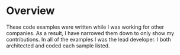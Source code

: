 Overview
=================
These code examples were written while I was working for other companies.  As a result, I have narrowed them down to only show my contributions.  In all of the examples I was the lead developer.  I both architected and coded each sample listed.